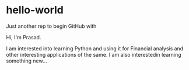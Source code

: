 # hello-world
Just another rep to begin GitHub with

Hi,
I'm Prasad.

I am interested into learning Python and using it for Financial analysis and other interesting applications of the same.
I am also interestedin learning something new...
